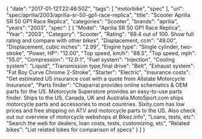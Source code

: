 {
    "date": "2017-01-12T22:46:50Z",
    "tags": [
        "motorbike",
        "spec"
    ],
    "url": "spec\/aprilia\/2003\/aprilia-sr-50-gp1-race-replica",
    "title": "Scooter Aprilia SR 50 GP1 Race Replica",
    "categories": "Scooter",
    "brands": "aprilia",
    "years": "2003",
    "spec": [
        {
            "Model": "Aprilia SR 50 GP1 Race Replica",
            "Year": "2003",
            "Category": "Scooter",
            "Rating": "69.4 out of 100. Show full rating and compare with other bikes",
            "Displacement, ccm": "49.00",
            "Displacement, cubic inches": "2.99",
            "Engine type": "Single cylinder, two-stroke",
            "Power, HP": "12.00",
            "Top speed, km\/h": "88.5",
            "Top speed, mph": "55.0",
            "Compression": "12.0:1",
            "Fuel system": "Injection",
            "Cooling system": "Liquid",
            "Transmission type,final drive": "Belt",
            "Exhaust system": "Fat Boy Curve Chrome 2-Stroke",
            "Starter": "Electric",
            "Insurance costs": "Get estimated US insurance cost with a quote from Allstate Motorcycle Insurance",
            "Parts finder": "Chaparral provides online schematics & OEM parts for the US.   Motorcycle Superstore provides an easy-to-use parts finder. Ships to the US, Canada, UK and Australia.MotoSport.com ships motorcycle parts and accessories to most countries.    Sixity.com has low prices and free shipping on ATV and motorcycle parts to the US. Also check out our overview of motorcycle webshops at Bikez.info",
            "Loans, tests, etc": "Search the web for dealers, loan costs, tests, customizing, etc",
            "Related bikes": "List related bikes for comparison of specs"
        }
    ]
}